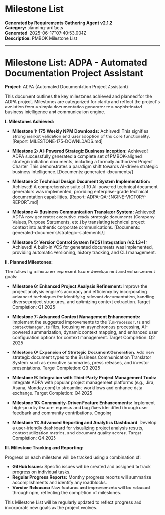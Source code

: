 # Milestone List

**Generated by Requirements Gathering Agent v2.1.2**  
**Category:** planning-artifacts  
**Generated:** 2025-06-17T07:40:53.004Z  
**Description:** PMBOK Milestone List

---

# Milestone List: ADPA - Automated Documentation Project Assistant

**Project:** ADPA (Automated Documentation Project Assistant)

This document outlines the key milestones achieved and planned for the ADPA project.  Milestones are categorized for clarity and reflect the project's evolution from a simple documentation generator to a sophisticated business intelligence and communication engine.

**I. Milestones Achieved:**

* **Milestone 1: 175 Weekly NPM Downloads:** Achieved!  This signifies strong market validation and user adoption of the core functionality.  [Report: MILESTONE-175-DOWNLOADS.md]

* **Milestone 2: AI-Powered Strategic Business Inception:** Achieved! ADPA successfully generated a complete set of PMBOK-aligned strategic initiation documents, including a formally authorized Project Charter. This demonstrates a paradigm shift towards AI-driven strategic business intelligence. [Documents: generated-documents/]

* **Milestone 3: Technical Design Document System Implementation:** Achieved!  A comprehensive suite of 10 AI-powered technical document generators was implemented, providing enterprise-grade technical documentation capabilities. [Report: ADPA-QA-ENGINE-VICTORY-REPORT.md]

* **Milestone 4: Business Communication Translator System:** Achieved!  ADPA now generates executive-ready strategic documents (Company Values, Purpose Statements, etc.) by translating technical project context into authentic corporate communications.  [Documents: generated-documents/strategic-statements/]

* **Milestone 5: Version Control System (VCS) Integration (v2.1.3+):** Achieved! A built-in VCS for generated documents was implemented, providing automatic versioning, history tracking, and CLI management.


**II. Planned Milestones:**

The following milestones represent future development and enhancement goals:

* **Milestone 6: Enhanced Project Analysis Refinement:**  Improve the project analysis engine's accuracy and efficiency by incorporating advanced techniques for identifying relevant documentation, handling diverse project structures, and optimizing context extraction.  Target Completion: Q1 2025

* **Milestone 7: Advanced Context Management Enhancements:** Implement the suggested improvements to the `llmProcessor.ts` and `contextManager.ts` files, focusing on asynchronous processing, AI-powered summarization, dynamic context mapping, and enhanced user configuration options for context management. Target Completion: Q2 2025

* **Milestone 8: Expansion of Strategic Document Generation:** Add new strategic document types to the Business Communication Translator System, such as executive summaries, press releases, and investor presentations. Target Completion: Q3 2025

* **Milestone 9: Integration with Third-Party Project Management Tools:** Integrate ADPA with popular project management platforms (e.g., Jira, Asana, Monday.com) to streamline workflows and enhance data exchange.  Target Completion: Q4 2025

* **Milestone 10:  Community-Driven Feature Enhancements:** Implement high-priority feature requests and bug fixes identified through user feedback and community contributions.  Ongoing

* **Milestone 11: Advanced Reporting and Analytics Dashboard:** Develop a user-friendly dashboard for visualizing project analysis results, context utilization metrics, and document quality scores. Target Completion: Q4 2025


**III. Milestone Tracking and Reporting:**

Progress on each milestone will be tracked using a combination of:

* **GitHub Issues:**  Specific issues will be created and assigned to track progress on individual tasks.
* **Regular Progress Reports:**  Monthly progress reports will summarize accomplishments and identify any roadblocks.
* **Version Releases:**  New features and improvements will be released through npm, reflecting the completion of milestones.


This Milestone List will be regularly updated to reflect progress and incorporate new goals as the project evolves.
